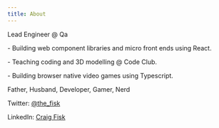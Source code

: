```yaml
---
title: About
---
```

Lead Engineer @ Qa

\- Building web component libraries and micro front ends using React.

\- Teaching coding and 3D modelling @ Code Club.

\- Building browser native video games using Typescript.

Father, Husband, Developer, Gamer, Nerd

Twitter: [@the_fisk](https://twitter.com/The_Fisk)

LinkedIn: [Craig Fisk](https://www.linkedin.com/in/craig-fisk-66a1b646)